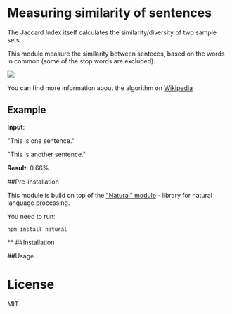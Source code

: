 # Measuring similarity of sentences

The Jaccard Index itself calculates the similarity/diversity of two sample sets. 

This module measure the similarity between senteces, based on the words in common (some of the stop words are excluded). 


[<img src="https://wikimedia.org/api/rest_v1/media/math/render/svg/eaef5aa86949f49e7dc6b9c8c3dd8b233332c9e7">](https://en.wikipedia.org/wiki/Jaccard_index)

You can find more information about the algorithm on [Wikipedia](https://en.wikipedia.org/wiki/Jaccard_index)
## Example

**Input**:

"This is one sentence."

"This is another sentence."

**Result**: 0.66%

##Pre-installation 

This module is build on top of the ["Natural" module](https://github.com/NaturalNode/natural) - library for natural language processing.

You need to run:

```
npm install natural

```

**
##Installation

##Usage




# License

MIT
